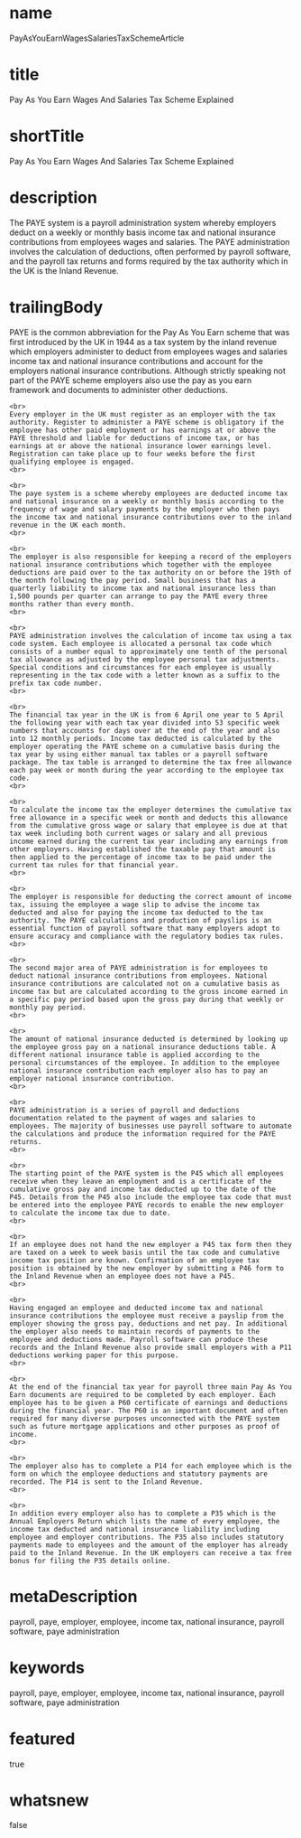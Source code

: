 # name
PayAsYouEarnWagesSalariesTaxSchemeArticle

# title
Pay As You Earn Wages And Salaries Tax Scheme Explained

# shortTitle
Pay As You Earn Wages And Salaries Tax Scheme Explained

# description
The PAYE system is a payroll administration system whereby employers deduct on a weekly or monthly basis income tax and national insurance contributions from employees wages and salaries. The PAYE administration involves the calculation of deductions, often performed by payroll software, and the payroll tax returns and forms required by the tax authority which in the UK is the Inland Revenue.

# trailingBody
<p>
    PAYE is the common abbreviation for the Pay As You Earn scheme that was first introduced by the UK in 1944 as a tax system by the inland revenue which employers administer to deduct from employees wages and salaries income tax and national insurance contributions and account for the employers national insurance contributions. Although strictly speaking not part of the PAYE scheme employers also use the pay as you earn framework and documents to administer other deductions.
    <br>
     
    <br>
    Every employer in the UK must register as an employer with the tax authority. Register to administer a PAYE scheme is obligatory if the employee has other paid employment or has earnings at or above the PAYE threshold and liable for deductions of income tax, or has earnings at or above the national insurance lower earnings level. Registration can take place up to four weeks before the first qualifying employee is engaged.
    <br>
     
    <br>
    The paye system is a scheme whereby employees are deducted income tax and national insurance on a weekly or monthly basis according to the frequency of wage and salary payments by the employer who then pays the income tax and national insurance contributions over to the inland revenue in the UK each month.
    <br>
     
    <br>
    The employer is also responsible for keeping a record of the employers national insurance contributions which together with the employee deductions are paid over to the tax authority on or before the 19th of the month following the pay period. Small business that has a quarterly liability to income tax and national insurance less than 1,500 pounds per quarter can arrange to pay the PAYE every three months rather than every month.
    <br>
     
    <br>
    PAYE administration involves the calculation of income tax using a tax code system. Each employee is allocated a personal tax code which consists of a number equal to approximately one tenth of the personal tax allowance as adjusted by the employee personal tax adjustments. Special conditions and circumstances for each employee is usually representing in the tax code with a letter known as a suffix to the prefix tax code number.
    <br>
     
    <br>
    The financial tax year in the UK is from 6 April one year to 5 April the following year with each tax year divided into 53 specific week numbers that accounts for days over at the end of the year and also into 12 monthly periods. Income tax deducted is calculated by the employer operating the PAYE scheme on a cumulative basis during the tax year by using either manual tax tables or a payroll software package. The tax table is arranged to determine the tax free allowance each pay week or month during the year according to the employee tax code.
    <br>
     
    <br>
    To calculate the income tax the employer determines the cumulative tax free allowance in a specific week or month and deducts this allowance from the cumulative gross wage or salary that employee is due at that tax week including both current wages or salary and all previous income earned during the current tax year including any earnings from other employers. Having established the taxable pay that amount is then applied to the percentage of income tax to be paid under the current tax rules for that financial year.
    <br>
     
    <br>
    The employer is responsible for deducting the correct amount of income tax, issuing the employee a wage slip to advise the income tax deducted and also for paying the income tax deducted to the tax authority. The PAYE calculations and production of payslips is an essential function of payroll software that many employers adopt to ensure accuracy and compliance with the regulatory bodies tax rules.
    <br>
     
    <br>
    The second major area of PAYE administration is for employees to deduct national insurance contributions from employees. National insurance contributions are calculated not on a cumulative basis as income tax but are calculated according to the gross income earned in a specific pay period based upon the gross pay during that weekly or monthly pay period.
    <br>
     
    <br>
    The amount of national insurance deducted is determined by looking up the employee gross pay on a national insurance deductions table. A different national insurance table is applied according to the personal circumstances of the employee. In addition to the employee national insurance contribution each employer also has to pay an employer national insurance contribution.
    <br>
     
    <br>
    PAYE administration is a series of payroll and deductions documentation related to the payment of wages and salaries to employees. The majority of businesses use payroll software to automate the calculations and produce the information required for the PAYE returns.
    <br>
     
    <br>
    The starting point of the PAYE system is the P45 which all employees receive when they leave an employment and is a certificate of the cumulative gross pay and income tax deducted up to the date of the P45. Details from the P45 also include the employee tax code that must be entered into the employee PAYE records to enable the new employer to calculate the income tax due to date.
    <br>
     
    <br>
    If an employee does not hand the new employer a P45 tax form then they are taxed on a week to week basis until the tax code and cumulative income tax position are known. Confirmation of an employee tax position is obtained by the new employer by submitting a P46 form to the Inland Revenue when an employee does not have a P45.
    <br>
     
    <br>
    Having engaged an employee and deducted income tax and national insurance contributions the employee must receive a payslip from the employer showing the gross pay, deductions and net pay. In additional the employer also needs to maintain records of payments to the employee and deductions made. Payroll software can produce these records and the Inland Revenue also provide small employers with a P11 deductions working paper for this purpose.
    <br>
     
    <br>
    At the end of the financial tax year for payroll three main Pay As You Earn documents are required to be completed by each employer. Each employee has to be given a P60 certificate of earnings and deductions during the financial year. The P60 is an important document and often required for many diverse purposes unconnected with the PAYE system such as future mortgage applications and other purposes as proof of income.
    <br>
     
    <br>
    The employer also has to complete a P14 for each employee which is the form on which the employee deductions and statutory payments are recorded. The P14 is sent to the Inland Revenue.
    <br>
     
    <br>
    In addition every employer also has to complete a P35 which is the Annual Employers Return which lists the name of every employee, the income tax deducted and national insurance liability including employee and employer contributions. The P35 also includes statutory payments made to employees and the amount of the employer has already paid to the Inland Revenue. In the UK employers can receive a tax free bonus for filing the P35 details online.
</p>


# metaDescription
payroll, paye, employer, employee, income tax, national insurance, payroll software, paye administration

# keywords
payroll, paye, employer, employee, income tax, national insurance, payroll software, paye administration

# featured
true

# whatsnew
false
